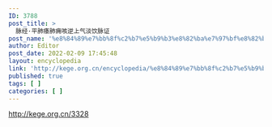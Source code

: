 ```yaml
---
ID: 3788
post_title: >
  脉经·平肺痿肺痈咳逆上气淡饮脉证
post_name: '%e8%84%89%e7%bb%8f%c2%b7%e5%b9%b3%e8%82%ba%e7%97%bf%e8%82%ba%e7%97%88%e5%92%b3%e9%80%86%e4%b8%8a%e6%b0%94%e6%b7%a1%e9%a5%ae%e8%84%89%e8%af%81'
author: Editor
post_date: 2022-02-09 17:45:48
layout: encyclopedia
link: 'http://kege.org.cn/encyclopedia/%e8%84%89%e7%bb%8f%c2%b7%e5%b9%b3%e8%82%ba%e7%97%bf%e8%82%ba%e7%97%88%e5%92%b3%e9%80%86%e4%b8%8a%e6%b0%94%e6%b7%a1%e9%a5%ae%e8%84%89%e8%af%81'
published: true
tags: [ ]
categories: [ ]
---
```

http://kege.org.cn/3328